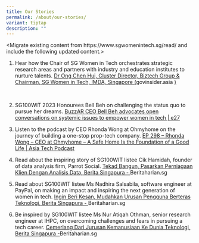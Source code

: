 ```yaml
---
title: Our Stories
permalink: /about/our-stories/
variant: tiptap
description: ""
---
```

<p>&lt;Migrate existing content from <a rel="noopener noreferrer nofollow" target="_blank">https://www.sgwomenintech.sg/read/</a> and
include the following updated content.&gt;</p>
<ol data-tight="true" class="tight">
<li>
<p>Hear how the Chair of SG Women in Tech orchestrates strategic research
areas and partners with industry and education institutes to nurture talents.
<a href="https://govinsider.asia/intl-en/article/dr-ong-chen-hui-cluster-director-biztech-group-chairman-sg-women-in-tech-imda-singapore-women-in-govtech-2021" rel="noopener noreferrer nofollow" target="_blank">Dr Ong Chen Hui, Cluster Director, Biztech Group &amp; Chairman, SG Women
in Tech, IMDA, Singapore (</a><a rel="noopener noreferrer nofollow" target="_blank">govinsider.asia</a>
<a href="https://govinsider.asia/intl-en/article/dr-ong-chen-hui-cluster-director-biztech-group-chairman-sg-women-in-tech-imda-singapore-women-in-govtech-2021" rel="noopener noreferrer nofollow" target="_blank">)</a>
</p>
<p>&nbsp;</p>
</li>
<li>
<p>SG100WIT 2023 Honourees Bell Beh on challenging the status quo to pursue
her dreams. <a href="https://e27.co/buzzar-ceo-bell-beh-advocates-open-conversations-on-systemic-issues-to-empower-women-in-tech-20230913/" rel="noopener noreferrer nofollow" target="_blank">BuzzAR CEO Bell Beh advocates open conversations on systemic issues to empower women in tech | e27</a>
<br>
</p>
</li>
<li>
<p>Listen to the podcast by CEO Rhonda Wong at Ohmyhome on the journey of
building a one-stop prop-tech company. <a href="https://asiatechpodcast.com/2023/10/18/ep-298-rhonda-wong-ceo-at-ohmyhome-a-safe-home-is-the-foundation-of-a-good-life/" rel="noopener noreferrer nofollow" target="_blank">EP 298 – Rhonda Wong – CEO at Ohmyhome – A Safe Home Is the Foundation of a Good Life | Asia Tech Podcast</a>
</p>
<p></p>
</li>
<li>
<p>Read about the inspiring story of SG100WIT listee Cik Hamidah, founder
of data analysis firm, Parrot Social. <a href="https://www.beritaharian.sg/setempat/tekad-bangun-pasarkan-perniagaan-klien-dengan-analisis-data" rel="noopener noreferrer nofollow" target="_blank">Tekad Bangun, Pasarkan Perniagaan Klien Dengan Analisis Data, Berita Singapura - </a>
<a rel="noopener noreferrer nofollow" target="_blank">Beritaharian.sg</a>
</p>
<p></p>
</li>
<li>
<p>Read about SG100WIT listee Ms Nadhira Salsabila, software engineer at
PayPal, on making an impact and inspiring the next generation of women
in tech. <a href="https://www.beritaharian.sg/setempat/ingin-beri-kesan-mudahkan-urusan-pengguna-berteras-teknologi" rel="noopener noreferrer nofollow" target="_blank">Ingin Beri Kesan, Mudahkan Urusan Pengguna Berteras Teknologi, Berita Singapura - </a>
<a rel="noopener noreferrer nofollow" target="_blank">Beritaharian.sg</a>
</p>
<p></p>
</li>
<li>
<p>Be inspired by SG100WIT listee Ms Nur Atiqah Othman, senior research engineer
at IHPC, on overcoming challenges and fears in pursuing a tech career.
<a href="https://www.beritaharian.sg/setempat/cemerlang-dari-jurusan-kemanusiaan-ke-dunia-teknologi" rel="noopener noreferrer nofollow" target="_blank">Cemerlang Dari Jurusan Kemanusiaan Ke Dunia Teknologi, Berita Singapura
-</a><a rel="noopener noreferrer nofollow" target="_blank">Beritaharian.sg</a>
</p>
</li>
</ol>
<p></p>